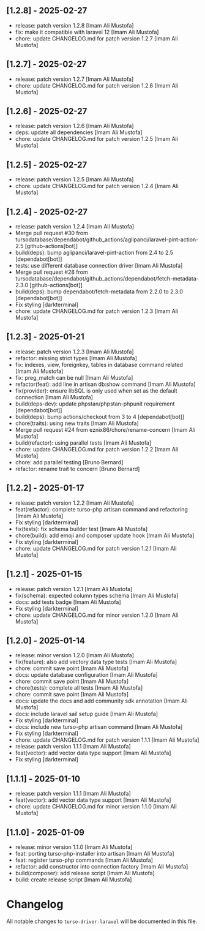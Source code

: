 ## [1.2.8] - 2025-02-27

- release: patch version 1.2.8 [Imam Ali Mustofa]
- fix: make it compatible with laravel 12 [Imam Ali Mustofa]
- chore: update CHANGELOG.md for patch version 1.2.7 [Imam Ali Mustofa]

## [1.2.7] - 2025-02-27

- release: patch version 1.2.7 [Imam Ali Mustofa]
- chore: update CHANGELOG.md for patch version 1.2.6 [Imam Ali Mustofa]

## [1.2.6] - 2025-02-27

- release: patch version 1.2.6 [Imam Ali Mustofa]
- deps: update all dependencies [Imam Ali Mustofa]
- chore: update CHANGELOG.md for patch version 1.2.5 [Imam Ali Mustofa]

## [1.2.5] - 2025-02-27

- release: patch version 1.2.5 [Imam Ali Mustofa]
- chore: update CHANGELOG.md for patch version 1.2.4 [Imam Ali Mustofa]

## [1.2.4] - 2025-02-27

- release: patch version 1.2.4 [Imam Ali Mustofa]
- Merge pull request #30 from tursodatabase/dependabot/github_actions/aglipanci/laravel-pint-action-2.5 [github-actions[bot]]
- build(deps): bump aglipanci/laravel-pint-action from 2.4 to 2.5 [dependabot[bot]]
- tests: use different database connection driver [Imam Ali Mustofa]
- Merge pull request #28 from tursodatabase/dependabot/github_actions/dependabot/fetch-metadata-2.3.0 [github-actions[bot]]
- build(deps): bump dependabot/fetch-metadata from 2.2.0 to 2.3.0 [dependabot[bot]]
- Fix styling [darkterminal]
- chore: update CHANGELOG.md for patch version 1.2.3 [Imam Ali Mustofa]

## [1.2.3] - 2025-01-21

- release: patch version 1.2.3 [Imam Ali Mustofa]
- refactor: missing strict types [Imam Ali Mustofa]
- fix: indexes, view, foreignkey, tables in database command related [Imam Ali Mustofa]
- fix: preg_match can be null [Imam Ali Mustofa]
- refactor(feat): add line in artisan db:show command [Imam Ali Mustofa]
- fix(provider): ensure libSQL is only used when set as the default connection [Imam Ali Mustofa]
- build(deps-dev): update phpstan/phpstan-phpunit requirement [dependabot[bot]]
- build(deps): bump actions/checkout from 3 to 4 [dependabot[bot]]
- chore(traits): using new traits [Imam Ali Mustofa]
- Merge pull request #24 from eznix86/chore/rename-concern [Imam Ali Mustofa]
- build(refactor): using parallel tests [Imam Ali Mustofa]
- chore: update CHANGELOG.md for patch version 1.2.2 [Imam Ali Mustofa]
- chore: add parallel testing [Bruno Bernard]
- refactor: rename trait to concern [Bruno Bernard]

## [1.2.2] - 2025-01-17

- release: patch version 1.2.2 [Imam Ali Mustofa]
- feat(refactor): complete turso-php artisan command and refactoring [Imam Ali Mustofa]
- Fix styling [darkterminal]
- fix(tests): fix schema builder test [Imam Ali Mustofa]
- chore(build): add emoji and composer update hook [Imam Ali Mustofa]
- Fix styling [darkterminal]
- chore: update CHANGELOG.md for patch version 1.2.1 [Imam Ali Mustofa]

## [1.2.1] - 2025-01-15

- release: patch version 1.2.1 [Imam Ali Mustofa]
- fix(schema): expected column types schema [Imam Ali Mustofa]
- docs: add tests badge [Imam Ali Mustofa]
- Fix styling [darkterminal]
- chore: update CHANGELOG.md for minor version 1.2.0 [Imam Ali Mustofa]

## [1.2.0] - 2025-01-14

- release: minor version 1.2.0 [Imam Ali Mustofa]
- fix(feature): also add vectory data type tests [Imam Ali Mustofa]
- chore: commit save point [Imam Ali Mustofa]
- docs: update database configuration [Imam Ali Mustofa]
- chore: commit save point [Imam Ali Mustofa]
- chore(tests): complete all tests [Imam Ali Mustofa]
- chore: commit save point [Imam Ali Mustofa]
- docs: update the docs and add community sdk annotation [Imam Ali Mustofa]
- docs: include laravel sail setup guide [Imam Ali Mustofa]
- Fix styling [darkterminal]
- docs: include new turso-php artisan command [Imam Ali Mustofa]
- Fix styling [darkterminal]
- chore: update CHANGELOG.md for patch version 1.1.1 [Imam Ali Mustofa]
- release: patch version 1.1.1 [Imam Ali Mustofa]
- feat(vector): add vector data type support [Imam Ali Mustofa]
- Fix styling [darkterminal]

## [1.1.1] - 2025-01-10

- release: patch version 1.1.1 [Imam Ali Mustofa]
- feat(vector): add vector data type support [Imam Ali Mustofa]
- chore: update CHANGELOG.md for minor version 1.1.0 [Imam Ali Mustofa]

## [1.1.0] - 2025-01-09

- release: minor version 1.1.0 [Imam Ali Mustofa]
- feat: porting turso-php-installer into artisan [Imam Ali Mustofa]
- feat: register turso-php commands [Imam Ali Mustofa]
- refactor: add constructor into connection factory [Imam Ali Mustofa]
- build(composer): add release script [Imam Ali Mustofa]
- build: create release script [Imam Ali Mustofa]

# Changelog

All notable changes to `turso-driver-laravel` will be documented in this file.
